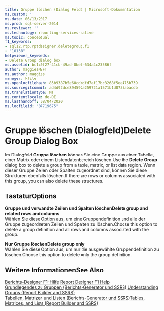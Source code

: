 ```yaml
---
title: Gruppe löschen (Dialog Feld) | Microsoft-Dokumentation
ms.custom: ''
ms.date: 06/13/2017
ms.prod: sql-server-2014
ms.reviewer: ''
ms.technology: reporting-services-native
ms.topic: conceptual
f1_keywords:
- sql12.rtp.rptdesigner.deletegroup.f1
- "10138"
helpviewer_keywords:
- Delete Group dialog box
ms.assetid: bc1c0f27-41cb-49ad-8bef-634a4c23586f
author: maggiesMSFT
ms.author: maggies
manager: kfile
ms.openlocfilehash: 85b9387b5e60cdcdfd7af17bc3268f5ee475b739
ms.sourcegitcommit: ad4d92dce894592a259721a1571b1d8736abacdb
ms.translationtype: MT
ms.contentlocale: de-DE
ms.lasthandoff: 08/04/2020
ms.locfileid: "87719675"
---
```

# <a name="delete-group-dialog-box"></a><span data-ttu-id="ac598-102">Gruppe löschen (Dialogfeld)</span><span class="sxs-lookup"><span data-stu-id="ac598-102">Delete Group Dialog Box</span></span>
  <span data-ttu-id="ac598-103">Im Dialogfeld **Gruppe löschen** können Sie eine Gruppe aus einer Tabelle, einer Matrix oder einem Listendatenbereich löschen.</span><span class="sxs-lookup"><span data-stu-id="ac598-103">Use the **Delete Group** dialog box to delete a group from a table, matrix, or list data region.</span></span> <span data-ttu-id="ac598-104">Wenn dieser Gruppe Zeilen oder Spalten zugeordnet sind, können Sie diese Strukturen ebenfalls löschen.</span><span class="sxs-lookup"><span data-stu-id="ac598-104">If there are rows or columns associated with this group, you can also delete these structures.</span></span>  
  
## <a name="options"></a><span data-ttu-id="ac598-105">Tastatur</span><span class="sxs-lookup"><span data-stu-id="ac598-105">Options</span></span>  
 <span data-ttu-id="ac598-106">**Gruppe und verwandte Zeilen und Spalten löschen**</span><span class="sxs-lookup"><span data-stu-id="ac598-106">**Delete group and related rows and columns**</span></span>  
 <span data-ttu-id="ac598-107">Wählen Sie diese Option aus, um eine Gruppendefinition und alle der Gruppe zugeordneten Zeilen und Spalten zu löschen.</span><span class="sxs-lookup"><span data-stu-id="ac598-107">Choose this option to delete a group definition and all rows and columns associated with the group.</span></span>  
  
 <span data-ttu-id="ac598-108">**Nur Gruppe löschen**</span><span class="sxs-lookup"><span data-stu-id="ac598-108">**Delete group only**</span></span>  
 <span data-ttu-id="ac598-109">Wählen Sie diese Option aus, um nur die ausgewählte Gruppendefinition zu löschen.</span><span class="sxs-lookup"><span data-stu-id="ac598-109">Choose this option to delete only the group definition.</span></span>  
  
## <a name="see-also"></a><span data-ttu-id="ac598-110">Weitere Informationen</span><span class="sxs-lookup"><span data-stu-id="ac598-110">See Also</span></span>  
 <span data-ttu-id="ac598-111">[Berichts-Designer F1-Hilfe](tools/report-designer-f1-help.md) </span><span class="sxs-lookup"><span data-stu-id="ac598-111">[Report Designer F1 Help](tools/report-designer-f1-help.md) </span></span>  
 <span data-ttu-id="ac598-112">[Grundlegendes zu Gruppen &#40;Berichts-Generator und SSRS&#41;](report-design/understanding-groups-report-builder-and-ssrs.md) </span><span class="sxs-lookup"><span data-stu-id="ac598-112">[Understanding Groups &#40;Report Builder and SSRS&#41;](report-design/understanding-groups-report-builder-and-ssrs.md) </span></span>  
 [<span data-ttu-id="ac598-113">Tabellen, Matrizen und Listen &#40;Berichts-Generator und SSRS&#41;</span><span class="sxs-lookup"><span data-stu-id="ac598-113">Tables, Matrices, and Lists &#40;Report Builder and SSRS&#41;</span></span>](report-design/create-invoices-and-forms-with-lists-report-builder-and-ssrs.md)  
  
  
